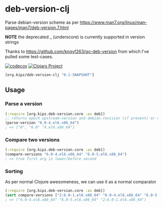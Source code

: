 # deb-version-clj

Parse debian-version scheme as per https://www.man7.org/linux/man-pages/man7/deb-version.7.html

**NOTE** the deprecated _ (underscore) is currently supported in version strings

Thanks to https://github.com/knqyf263/go-deb-version from which I've pulled some test-cases.

[![codecov](https://codecov.io/gh/kipz/deb-version-clj/branch/master/graph/badge.svg)](https://codecov.io/gh/kipz/deb-version-clj)
[![Clojars Project](https://img.shields.io/clojars/v/deb-version-clj.svg)](https://clojars.org/deb-version-clj)


```clj
[org.kipz/deb-version-clj "0.1-SNAPSHOT"]
```
## Usage

### Parse a version

```clj
(:require [org.kipz.deb-version.core :as deb])
;; returns epoch upstream-version and debian-revision (if present) or nil if invalid
(parse-version "6.0-4.el6.x86_64")
; => ["0", "6.0" "4.el6.x86_64"]
```

### Compare two versions

```clj
(:require [org.kipz.deb-version.core :as deb])
(compare-versions "6.0-4.el6.x86_64" "6.0-5.el6.x86_64")
; => true first arg is lower/before second
```

### Sorting

As per normal Clojure awesomeness, we can use it as a normal comparator

```clj
(:require [org.kipz.deb-version.core :as deb])
(sort compare-versions ["2:6.0-1.el6.x86_64" "6.0-4.el6.x86_64" "6.0-5.el6.x86_64"])
; => ("6.0-4.el6.x86_64" "6.0-5.el6.x86_64" "2:6.0-1.el6.x86_64")
```
